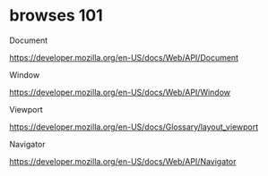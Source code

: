 # browses 101

Document

https://developer.mozilla.org/en-US/docs/Web/API/Document

Window

https://developer.mozilla.org/en-US/docs/Web/API/Window

Viewport

https://developer.mozilla.org/en-US/docs/Glossary/layout_viewport

Navigator

https://developer.mozilla.org/en-US/docs/Web/API/Navigator
